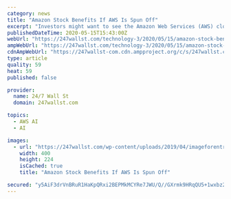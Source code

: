 ```yaml
---
category: news
title: "Amazon Stock Benefits If AWS Is Spun Off"
excerpt: "Investors might want to see the Amazon Web Services (AWS) cloud business spun out, with or without the government’s help. This huge business likely is worth more than the e-commerce or streaming media services."
publishedDateTime: 2020-05-15T15:43:00Z
webUrl: "https://247wallst.com/technology-3/2020/05/15/amazon-stock-benefits-if-aws-is-spun-off/"
ampWebUrl: "https://247wallst.com/technology-3/2020/05/15/amazon-stock-benefits-if-aws-is-spun-off/amp/"
cdnAmpWebUrl: "https://247wallst-com.cdn.ampproject.org/c/s/247wallst.com/technology-3/2020/05/15/amazon-stock-benefits-if-aws-is-spun-off/amp/"
type: article
quality: 59
heat: 59
published: false

provider:
  name: 24/7 Wall St
  domain: 247wallst.com

topics:
  - AWS AI
  - AI

images:
  - url: "https://247wallst.com/wp-content/uploads/2019/04/imageforentry1-36u.jpg?w=400"
    width: 400
    height: 224
    isCached: true
    title: "Amazon Stock Benefits If AWS Is Spun Off"

secured: "y5AiF3drVnBRuR1HaKpQRxi2BEPMkMCYRe7JWU/Q//GXrmk9HRqQU5+1wxbz227E149arBfS+cZRPTtKo76KOky8bPz3jqNbaC6bUZAJOaU8aHIb1h0g+ncdra+FEe4JZ6cX6i1HN1E2SEe6ptyqU83qaaItawn3Zn11wbSx3duMOCtQTC4NrgUP3lun8QbmX4CWsf60hPd5fApyn+8OCCbDhquaOUQaYvLVNiqlk5vDB9zRj8LxDvgocc+2IZZz0LRfqTVtctmPCSBC8SPDspdA7dsTkZLOtrW3dAFor/EhMIFVr0XNX5btcHbTCvwk;FAgN9R7XlDXctXKsfBa+fw=="
---
```


